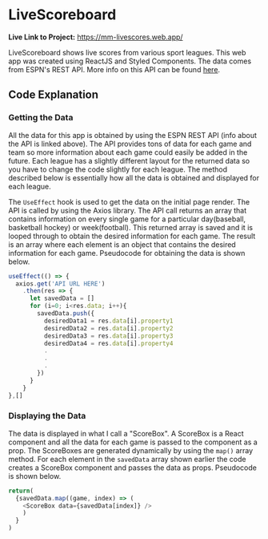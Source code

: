 # LiveScoreboard

**Live Link to Project:** https://mm-livescores.web.app/

LiveScoreboard shows live scores from various sport leagues. This web app was created using ReactJS and Styled Components. The data comes from ESPN's REST API. More info on this API can be found [here](https://gist.github.com/akeaswaran/b48b02f1c94f873c6655e7129910fc3b).


## Code Explanation
### Getting the Data
All the data for this app is obtained by using the ESPN REST API (info about the API is linked above). The API provides tons of data for each game and team so more information about each game could easily be added in the future. Each league has a slightly different layout for the returned data so you have to change the code slightly for each league. The method described below is essentially how all the data is obtained and displayed for each league. 

The `UseEffect` hook is used to get the data on the initial page render. The API is called by using the Axios library. The API call returns an array that contains information on every single game for a particular day(baseball, basketball hockey) or week(football). This returned array is saved and it is looped through to obtain the desired information for each game. The result is an array where each element is an object that contains the desired information for each game. Pseudocode for obtaining the data is shown below.

```javascript
useEffect(() => {
  axios.get('API URL HERE')
    .then(res => {
      let savedData = []
      for (i=0; i<res.data; i++){
        savedData.push({
          desiredData1 = res.data[i].property1
          desiredData2 = res.data[i].property2
          desiredData3 = res.data[i].property3
          desiredData4 = res.data[i].property4
          .
          .
          .
        })
      }
    }
},[]
```

### Displaying the Data
The data is displayed in what I call a "ScoreBox". A ScoreBox is a React component and all the data for each game is passed to the component as a prop. The ScoreBoxes are generated dynamically by using the `map()` array method. For each element in the `savedData` array shown earlier the code creates a ScoreBox component and passes the data as props. Pseudocode is shown below.

```javascript
return(
  {savedData.map((game, index) => (
    <ScoreBox data={savedData[index]} />
    )
  }
)
```
